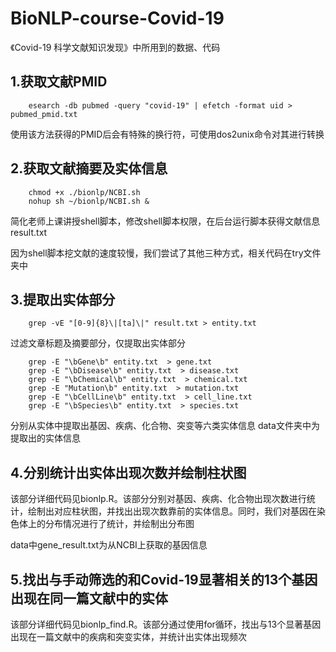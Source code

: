# BioNLP-course-Covid-19
《Covid-19 科学文献知识发现》中所用到的数据、代码

## 1.获取文献PMID
        esearch -db pubmed -query "covid-19" | efetch -format uid > pubmed_pmid.txt
使用该方法获得的PMID后会有特殊的换行符，可使用dos2unix命令对其进行转换

## 2.获取文献摘要及实体信息
        chmod +x ./bionlp/NCBI.sh 
        nohup sh ~/bionlp/NCBI.sh &
简化老师上课讲授shell脚本，修改shell脚本权限，在后台运行脚本获得文献信息result.txt

因为shell脚本挖文献的速度较慢，我们尝试了其他三种方式，相关代码在try文件夹中

## 3.提取出实体部分
        grep -vE "[0-9]{8}\|[ta]\|" result.txt > entity.txt
过滤文章标题及摘要部分，仅提取出实体部分

        grep -E "\bGene\b" entity.txt  > gene.txt
        grep -E "\bDisease\b" entity.txt  > disease.txt
        grep -E "\bChemical\b" entity.txt  > chemical.txt
        grep -E "Mutation\b" entity.txt  > mutation.txt
        grep -E "\bCellLine\b" entity.txt  > cell_line.txt
        grep -E "\bSpecies\b" entity.txt  > species.txt
分别从实体中提取出基因、疾病、化合物、突变等六类实体信息
data文件夹中为提取出的实体信息

## 4.分别统计出实体出现次数并绘制柱状图
该部分详细代码见bionlp.R。该部分分别对基因、疾病、化合物出现次数进行统计，绘制出对应柱状图，并找出出现次数靠前的实体信息。同时，我们对基因在染色体上的分布情况进行了统计，并绘制出分布图

data中gene_result.txt为从NCBI上获取的基因信息

## 5.找出与手动筛选的和Covid-19显著相关的13个基因出现在同一篇文献中的实体
该部分详细代码见bionlp_find.R。该部分通过使用for循环，找出与13个显著基因出现在一篇文献中的疾病和突变实体，并统计出实体出现频次
